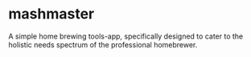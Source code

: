 # mashmaster

A simple home brewing tools-app, specifically designed to cater to the holistic needs spectrum of the professional homebrewer.